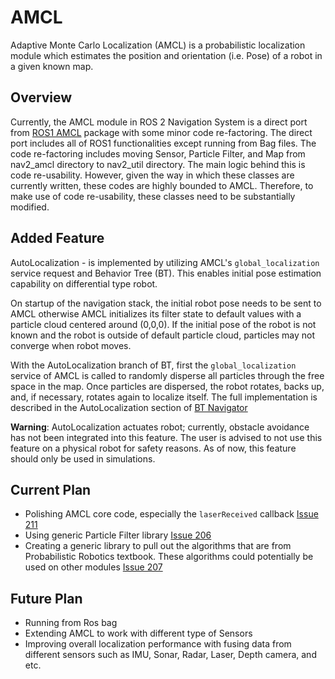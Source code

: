 # AMCL
Adaptive Monte Carlo Localization (AMCL) is a probabilistic localization module which estimates the position and orientation (i.e. Pose) of a robot in a given known map.

## Overview
Currently, the AMCL module in ROS 2 Navigation System is a direct port from [ROS1 AMCL](http://wiki.ros.org/amcl) package with some minor code re-factoring. The direct port includes all of ROS1 functionalities except running from Bag files. The code re-factoring includes moving Sensor, Particle Filter, and Map from nav2_amcl directory to nav2_util directory. The main logic behind this is code re-usability.  However, given the way in which these classes are currently written, these codes are highly bounded to AMCL.  Therefore, to make use of code re-usability, these classes need to be substantially modified.
## Added Feature
AutoLocalization - is implemented by utilizing AMCL's `global_localization` service request and Behavior Tree (BT).  This enables initial pose estimation capability on differential type robot.

 On startup of the navigation stack, the initial robot pose needs to be sent to AMCL otherwise AMCL initializes its filter state to default values with a particle cloud centered around (0,0,0). If the initial pose of the robot is not known and the robot is outside of default particle cloud, particles may not converge when robot moves.

With the AutoLocalization branch of BT, first the `global_localization` service of AMCL is called to randomly disperse all particles through the free space in the map. Once particles are dispersed, the robot rotates, backs up, and, if necessary, rotates again to localize itself. The full implementation is described in the AutoLocalization section of [BT Navigator](https://github.com/ros-planning/navigation2/blob/master/nav2_bt_navigator/README.md)

**Warning**: AutoLocalization actuates robot; currently, obstacle avoidance has not been integrated into this feature. The user is advised to not use this feature on a physical robot for safety reasons.  As of now, this feature should only be used in simulations. 

## Current Plan
* Polishing AMCL core code, especially the `laserReceived` callback [Issue 211](https://github.com/ros-planning/navigation2/issues/211)
* Using generic Particle Filter library [Issue 206](https://github.com/ros-planning/navigation2/issues/206)
* Creating a generic library to pull out the algorithms that are from Probabilistic Robotics textbook.  These algorithms could potentially be used on other modules [Issue 207](https://github.com/ros-planning/navigation2/issues/207)

## Future Plan
* Running from Ros bag 
* Extending AMCL to work with different type of Sensors
* Improving overall localization performance with fusing data from different sensors such as IMU, Sonar, Radar, Laser, Depth camera, and etc.
